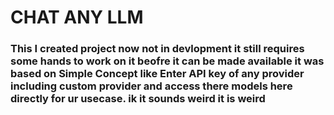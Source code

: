 # CHAT ANY LLM 

### This I created project now not in devlopment it still requires some hands to work on it beofre it can be made available it was based on Simple Concept like Enter API key of any provider including custom provider and access there models here directly for ur usecase. ik it sounds weird it is weird 
